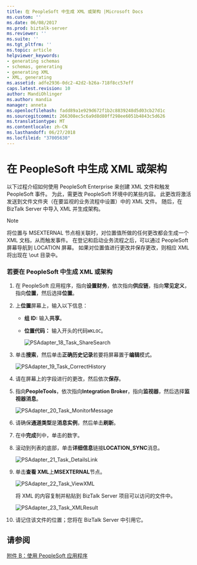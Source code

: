 ```yaml
---
title: 在 PeopleSoft 中生成 XML 或架构 |Microsoft Docs
ms.custom: ''
ms.date: 06/08/2017
ms.prod: biztalk-server
ms.reviewer: ''
ms.suite: ''
ms.tgt_pltfrm: ''
ms.topic: article
helpviewer_keywords:
- generating schemas
- schemas, generating
- generating XML
- XML, generating
ms.assetid: adfe2936-0dc2-42d2-b26a-718f8cc57eff
caps.latest.revision: 10
author: MandiOhlinger
ms.author: mandia
manager: anneta
ms.openlocfilehash: fadd89a1e929d672f1b2c8839248d5d03cb27d1c
ms.sourcegitcommit: 266308ec5c6a9d8d80ff298ee6051b4843c5d626
ms.translationtype: MT
ms.contentlocale: zh-CN
ms.lasthandoff: 06/27/2018
ms.locfileid: "37005630"
---
```

# <a name="generating-xml-or-schema-in-peoplesoft"></a>在 PeopleSoft 中生成 XML 或架构
以下过程介绍如何使用 PeopleSoft Enterprise 来创建 XML 文件和触发 PeopleSoft 事件。 为此，需更改 PeopleSoft 环境中的某些内容。 此更改将激活发送到文件文件夹（在要监视的业务流程中设置）中的 XML 文件。 随后，在 BizTalk Server 中导入 XML 并生成架构。  
  
> [!NOTE]
>  将位置与 MSEXTERNAL 节点相关联时，对位置值所做的任何更改都会生成一个 XML 文档，从而触发事件。 在登记和启动业务流程之后，可以通过 PeopleSoft 屏幕导航到 LOCATION 屏幕。 如果对位置值进行更改并保存更改，则相应 XML 将出现在 \out 目录中。  
  
### <a name="to-generate-xml-or-schema-in-peoplesoft"></a>若要在 PeopleSoft 中生成 XML 或架构  
  
1. 在 PeopleSoft 应用程序，指向**设置财务**，依次指向**供应链**，指向**常见定义**，指向**位置**，然后选择**位置**。  
  
2. 上**位置**屏幕上，输入以下信息：  
  
   - **组 ID:** 输入**共享**。  
  
   - **位置代码：** 输入开头的代码`WKLOC`。  
  
     ![](../core/media/psadapter-18-task-sharesearch.gif "PSAdapter_18_Task_ShareSearch")  
  
3. 单击**搜索**，然后单击**正确历史记录**若要将屏幕置于**编辑**模式。  
  
    ![](../core/media/psadapter-19-task-correcthistory.gif "PSAdapter_19_Task_CorrectHistory")  
  
4. 请在屏幕上的字段进行的更改，然后依次**保存**。  
  
5. 指向**PeopleTools**，依次指向**Integration Broker**，指向**监视器**，然后选择**监视器消息**。  
  
    ![](../core/media/psadapter-20-task-monitormessage.gif "PSAdapter_20_Task_MonitorMessage")  
  
6. 请确保**通道类型**是**消息实例**，然后单击**刷新**。  
  
7. 在中**完成**列中，单击的数字。  
  
8. 滚动到列表的底部，单击**详细信息**链接**LOCATION_SYNC**消息。  
  
    ![](../core/media/psadapter-21-task-detailslink.gif "PSAdapter_21_Task_DetailsLink")  
  
9. 单击**查看 XML**上**MSEXTERNAL**节点。  
  
     ![](../core/media/psadapter-22-task-viewxml.gif "PSAdapter_22_Task_ViewXML")  
  
     将 XML 的内容复制并粘贴到 BizTalk Server 项目可以访问的文件中。  
  
     ![](../core/media/psadapter-23-task-xmlresult.gif "PSAdapter_23_Task_XMLResult")  
  
10. 请记住该文件的位置；您将在 BizTalk Server 中引用它。  
  
## <a name="see-also"></a>请参阅  
 [附件 B：使用 PeopleSoft 应用程序](../core/appendix-b-using-the-peoplesoft-application.md)